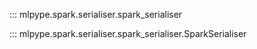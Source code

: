 ::: mlpype.spark.serialiser.spark_serialiser

::: mlpype.spark.serialiser.spark_serialiser.SparkSerialiser